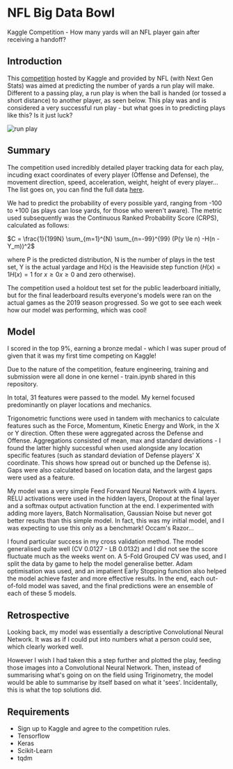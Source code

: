 
# NFL Big Data Bowl
Kaggle Competition - How many yards will an NFL player gain after receiving a handoff?

## Introduction
This [competition]([https://www.kaggle.com/c/nfl-big-data-bowl-2020](https://www.kaggle.com/c/nfl-big-data-bowl-2020)) hosted by Kaggle and provided by NFL (with Next Gen Stats) was aimed at predicting the number of yards a run play will make. Different to a passing play, a run play is when the ball is handed (or tossed a short distance) to another player, as seen below. This play was and is considered a very successful run play - but what goes in to predicting plays like this? Is it just luck?

![run play](https://media.giphy.com/media/UetVmMI3HkMr6/source.gif)

## Summary
The competition used incredibly detailed player tracking data for each play, incuding exact coordinates of every player (Offense and Defense), the movement direction, speed, acceleration, weight, height of every player... The list goes on, you can find the full data [here]([https://www.kaggle.com/c/nfl-big-data-bowl-2020/data](https://www.kaggle.com/c/nfl-big-data-bowl-2020/data)). 

We had to predict the probability of every possible yard, ranging from -100 to +100 (as plays can lose yards, for those who weren't aware). The metric used subsequently was the Continuous Ranked Probability Score (CRPS), calculated as follows:

$C = \frac{1}{199N} \sum_{m=1}^{N} \sum_{n=-99}^{99} (P(y \le n) -H(n - Y_m))^2$

where P is the predicted distribution, N is the number of plays in the test set, Y is the actual yardage and H(x) is the Heaviside step function ($H(x)=1H(x)=1$ for $x≥0x≥0$ and zero otherwise).

The competition used a holdout test set for the public leaderboard initially, but for the final leaderboard results everyone's models were ran on the actual games as the 2019 season progressed. So we got to see each week how our model was performing, which was cool!

## Model

I scored in the top 9%, earning a bronze medal - which I was super proud of given that it was my first time competing on Kaggle! 

Due to the nature of the competition, feature engineering, training and submission were all done in one kernel - train.ipynb shared in this repository. 

In total, 31 features were passed to the model. My kernel focused predominantly on player locations and mechanics. 

Trigonometric functions were used in tandem with mechanics to calculate features such as the Force, Momentum, Kinetic Energy and Work, in the X or Y direction. Often these were aggregated across the Defense and Offense. Aggregations consisted of mean, max and standard deviations - I found the latter highly successful when used alongside any location specific features (such as standard deviation of Defense players' X coordinate. This shows how spread out or bunched up the Defense is). Gaps were also calculated based on location data, and the largest gaps were used as a feature. 

My model was a very simple Feed Forward Neural Network with 4 layers. RELU activations were used in the hidden layers, Dropout at the final layer and a softmax output activation function at the end. I experimented with adding more layers, Batch Normalisation, Gaussian Noise but never got better results than this simple model. In fact, this was my initial model, and I was expecting to use this only as a benchmark! Occam's Razor... 

I found particular success in my cross validation method. The model generalised quite well (CV 0.0127 - LB 0.0132) and I did not see the score fluctuate much as the weeks went on. A 5-Fold Grouped CV was used, and I split the data by game to help the model generalise better. Adam optimisation was used, and an impatient Early Stopping function also helped the model achieve faster and more effective results. In the end, each out-of-fold model was saved, and the final predictions were an ensemble of each of these 5 models. 

## Retrospective
Looking back, my model was essentially a descriptive Convolutional Neural Network. It was as if I could put into numbers what a person could see, which clearly worked well.

However I wish I had taken this a step further and plotted the play, feeding those images into a Convolutional Neural Network. Then, instead of summarising what's going on on the field using Triginometry, the model would be able to summarise by itself based on what it 'sees'. Incidentally, this is what the top solutions did.


## Requirements 

- Sign up to Kaggle and agree to the competition rules. 
- Tensorflow
- Keras
- Scikit-Learn
- tqdm
